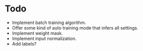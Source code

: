 # Todo

- Implement batch training algorithm.
- Offer some kind of auto training mode that infers all settings.
- Implement weight mask.
- Implement input normalization.
- Add labels?
